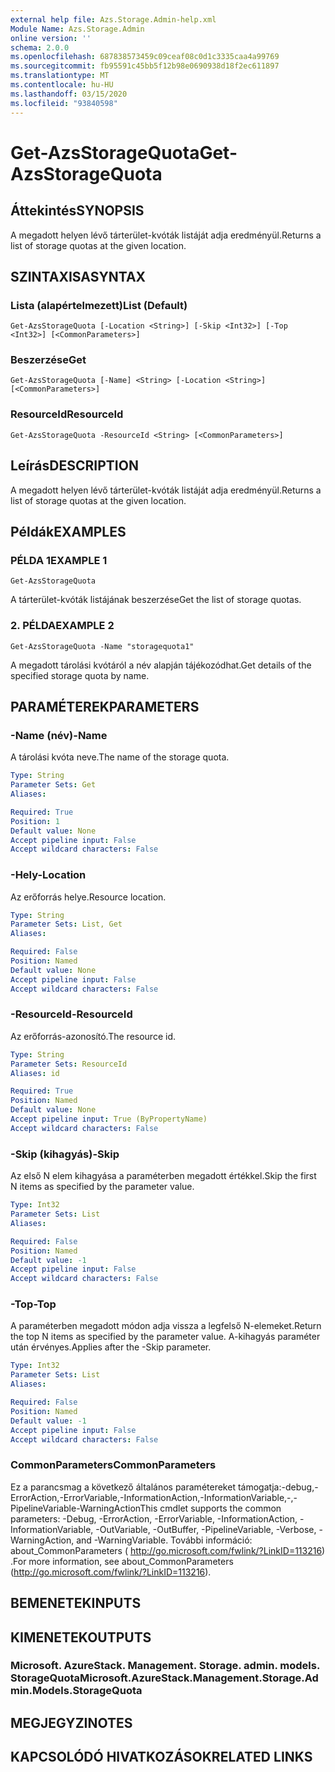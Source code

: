 ```yaml
---
external help file: Azs.Storage.Admin-help.xml
Module Name: Azs.Storage.Admin
online version: ''
schema: 2.0.0
ms.openlocfilehash: 687838573459c09ceaf08c0d1c3335caa4a99769
ms.sourcegitcommit: fb95591c45bb5f12b98e0690938d18f2ec611897
ms.translationtype: MT
ms.contentlocale: hu-HU
ms.lasthandoff: 03/15/2020
ms.locfileid: "93840598"
---
```

# <span data-ttu-id="12b9d-101">Get-AzsStorageQuota</span><span class="sxs-lookup"><span data-stu-id="12b9d-101">Get-AzsStorageQuota</span></span>

## <span data-ttu-id="12b9d-102">Áttekintés</span><span class="sxs-lookup"><span data-stu-id="12b9d-102">SYNOPSIS</span></span>
<span data-ttu-id="12b9d-103">A megadott helyen lévő tárterület-kvóták listáját adja eredményül.</span><span class="sxs-lookup"><span data-stu-id="12b9d-103">Returns a list of storage quotas at the given location.</span></span>

## <span data-ttu-id="12b9d-104">SZINTAXISA</span><span class="sxs-lookup"><span data-stu-id="12b9d-104">SYNTAX</span></span>

### <span data-ttu-id="12b9d-105">Lista (alapértelmezett)</span><span class="sxs-lookup"><span data-stu-id="12b9d-105">List (Default)</span></span>
```
Get-AzsStorageQuota [-Location <String>] [-Skip <Int32>] [-Top <Int32>] [<CommonParameters>]
```

### <span data-ttu-id="12b9d-106">Beszerzése</span><span class="sxs-lookup"><span data-stu-id="12b9d-106">Get</span></span>
```
Get-AzsStorageQuota [-Name] <String> [-Location <String>] [<CommonParameters>]
```

### <span data-ttu-id="12b9d-107">ResourceId</span><span class="sxs-lookup"><span data-stu-id="12b9d-107">ResourceId</span></span>
```
Get-AzsStorageQuota -ResourceId <String> [<CommonParameters>]
```

## <span data-ttu-id="12b9d-108">Leírás</span><span class="sxs-lookup"><span data-stu-id="12b9d-108">DESCRIPTION</span></span>
<span data-ttu-id="12b9d-109">A megadott helyen lévő tárterület-kvóták listáját adja eredményül.</span><span class="sxs-lookup"><span data-stu-id="12b9d-109">Returns a list of storage quotas at the given location.</span></span>

## <span data-ttu-id="12b9d-110">Példák</span><span class="sxs-lookup"><span data-stu-id="12b9d-110">EXAMPLES</span></span>

### <span data-ttu-id="12b9d-111">PÉLDA 1</span><span class="sxs-lookup"><span data-stu-id="12b9d-111">EXAMPLE 1</span></span>
```
Get-AzsStorageQuota
```

<span data-ttu-id="12b9d-112">A tárterület-kvóták listájának beszerzése</span><span class="sxs-lookup"><span data-stu-id="12b9d-112">Get the list of storage quotas.</span></span>

### <span data-ttu-id="12b9d-113">2. PÉLDA</span><span class="sxs-lookup"><span data-stu-id="12b9d-113">EXAMPLE 2</span></span>
```
Get-AzsStorageQuota -Name "storagequota1"
```

<span data-ttu-id="12b9d-114">A megadott tárolási kvótáról a név alapján tájékozódhat.</span><span class="sxs-lookup"><span data-stu-id="12b9d-114">Get details of the specified storage quota by name.</span></span>

## <span data-ttu-id="12b9d-115">PARAMÉTEREK</span><span class="sxs-lookup"><span data-stu-id="12b9d-115">PARAMETERS</span></span>

### <span data-ttu-id="12b9d-116">-Name (név)</span><span class="sxs-lookup"><span data-stu-id="12b9d-116">-Name</span></span>
<span data-ttu-id="12b9d-117">A tárolási kvóta neve.</span><span class="sxs-lookup"><span data-stu-id="12b9d-117">The name of the storage quota.</span></span>

```yaml
Type: String
Parameter Sets: Get
Aliases:

Required: True
Position: 1
Default value: None
Accept pipeline input: False
Accept wildcard characters: False
```

### <span data-ttu-id="12b9d-118">-Hely</span><span class="sxs-lookup"><span data-stu-id="12b9d-118">-Location</span></span>
<span data-ttu-id="12b9d-119">Az erőforrás helye.</span><span class="sxs-lookup"><span data-stu-id="12b9d-119">Resource location.</span></span>

```yaml
Type: String
Parameter Sets: List, Get
Aliases:

Required: False
Position: Named
Default value: None
Accept pipeline input: False
Accept wildcard characters: False
```

### <span data-ttu-id="12b9d-120">-ResourceId</span><span class="sxs-lookup"><span data-stu-id="12b9d-120">-ResourceId</span></span>
<span data-ttu-id="12b9d-121">Az erőforrás-azonosító.</span><span class="sxs-lookup"><span data-stu-id="12b9d-121">The resource id.</span></span>

```yaml
Type: String
Parameter Sets: ResourceId
Aliases: id

Required: True
Position: Named
Default value: None
Accept pipeline input: True (ByPropertyName)
Accept wildcard characters: False
```

### <span data-ttu-id="12b9d-122">-Skip (kihagyás)</span><span class="sxs-lookup"><span data-stu-id="12b9d-122">-Skip</span></span>
<span data-ttu-id="12b9d-123">Az első N elem kihagyása a paraméterben megadott értékkel.</span><span class="sxs-lookup"><span data-stu-id="12b9d-123">Skip the first N items as specified by the parameter value.</span></span>

```yaml
Type: Int32
Parameter Sets: List
Aliases:

Required: False
Position: Named
Default value: -1
Accept pipeline input: False
Accept wildcard characters: False
```

### <span data-ttu-id="12b9d-124">-Top</span><span class="sxs-lookup"><span data-stu-id="12b9d-124">-Top</span></span>
<span data-ttu-id="12b9d-125">A paraméterben megadott módon adja vissza a legfelső N-elemeket.</span><span class="sxs-lookup"><span data-stu-id="12b9d-125">Return the top N items as specified by the parameter value.</span></span>
<span data-ttu-id="12b9d-126">A-kihagyás paraméter után érvényes.</span><span class="sxs-lookup"><span data-stu-id="12b9d-126">Applies after the -Skip parameter.</span></span>

```yaml
Type: Int32
Parameter Sets: List
Aliases:

Required: False
Position: Named
Default value: -1
Accept pipeline input: False
Accept wildcard characters: False
```

### <span data-ttu-id="12b9d-127">CommonParameters</span><span class="sxs-lookup"><span data-stu-id="12b9d-127">CommonParameters</span></span>
<span data-ttu-id="12b9d-128">Ez a parancsmag a következő általános paramétereket támogatja:-debug,-ErrorAction,-ErrorVariable,-InformationAction,-InformationVariable,-,-PipelineVariable-WarningAction</span><span class="sxs-lookup"><span data-stu-id="12b9d-128">This cmdlet supports the common parameters: -Debug, -ErrorAction, -ErrorVariable, -InformationAction, -InformationVariable, -OutVariable, -OutBuffer, -PipelineVariable, -Verbose, -WarningAction, and -WarningVariable.</span></span> <span data-ttu-id="12b9d-129">További információ: about_CommonParameters ( http://go.microsoft.com/fwlink/?LinkID=113216) .</span><span class="sxs-lookup"><span data-stu-id="12b9d-129">For more information, see about_CommonParameters (http://go.microsoft.com/fwlink/?LinkID=113216).</span></span>

## <span data-ttu-id="12b9d-130">BEMENETEK</span><span class="sxs-lookup"><span data-stu-id="12b9d-130">INPUTS</span></span>

## <span data-ttu-id="12b9d-131">KIMENETEK</span><span class="sxs-lookup"><span data-stu-id="12b9d-131">OUTPUTS</span></span>

### <span data-ttu-id="12b9d-132">Microsoft. AzureStack. Management. Storage. admin. models. StorageQuota</span><span class="sxs-lookup"><span data-stu-id="12b9d-132">Microsoft.AzureStack.Management.Storage.Admin.Models.StorageQuota</span></span>

## <span data-ttu-id="12b9d-133">MEGJEGYZI</span><span class="sxs-lookup"><span data-stu-id="12b9d-133">NOTES</span></span>

## <span data-ttu-id="12b9d-134">KAPCSOLÓDÓ HIVATKOZÁSOK</span><span class="sxs-lookup"><span data-stu-id="12b9d-134">RELATED LINKS</span></span>
